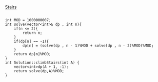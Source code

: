 [Stairs](https://www.scaler.com/academy/mentee-dashboard/class/43294/assignment/problems/30/?navref=cl_pb_nv_tb)


```

int MOD = 1000000007;
int solve(vector<int>& dp , int n){
    if(n <= 2){
        return n;
    }
    if(dp[n] == -1){
        dp[n] = (solve(dp , n - 1)%MOD + solve(dp , n - 2)%MOD)%MOD;
    }
    return dp[n]%MOD;
}
int Solution::climbStairs(int A) {
    vector<int>dp(A + 1, -1);
    return solve(dp,A)%MOD;
}



```

